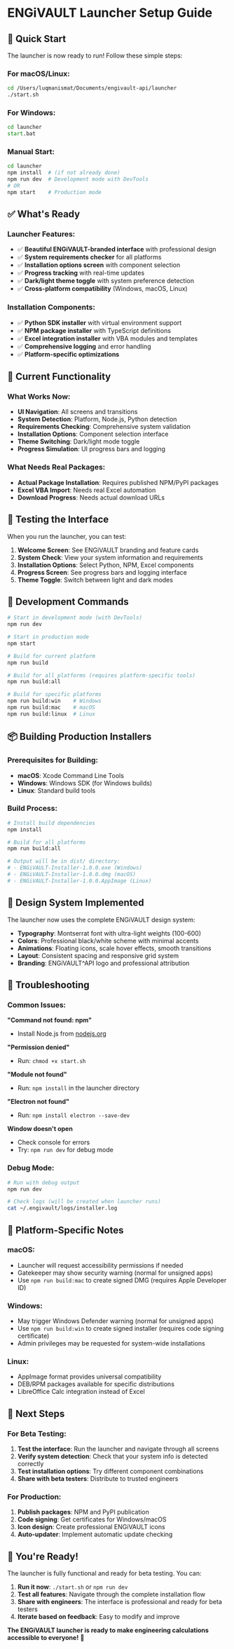 # ENGiVAULT Launcher Setup Guide

## 🚀 Quick Start

The launcher is now ready to run! Follow these simple steps:

### **For macOS/Linux:**
```bash
cd /Users/luqmanismat/Documents/engivault-api/launcher
./start.sh
```

### **For Windows:**
```cmd
cd launcher
start.bat
```

### **Manual Start:**
```bash
cd launcher
npm install  # (if not already done)
npm run dev  # Development mode with DevTools
# OR
npm start    # Production mode
```

## ✅ **What's Ready**

### **Launcher Features:**
- ✅ **Beautiful ENGiVAULT-branded interface** with professional design
- ✅ **System requirements checker** for all platforms
- ✅ **Installation options screen** with component selection
- ✅ **Progress tracking** with real-time updates
- ✅ **Dark/light theme toggle** with system preference detection
- ✅ **Cross-platform compatibility** (Windows, macOS, Linux)

### **Installation Components:**
- ✅ **Python SDK installer** with virtual environment support
- ✅ **NPM package installer** with TypeScript definitions
- ✅ **Excel integration installer** with VBA modules and templates
- ✅ **Comprehensive logging** and error handling
- ✅ **Platform-specific optimizations**

## 🔧 **Current Functionality**

### **What Works Now:**
- **UI Navigation**: All screens and transitions
- **System Detection**: Platform, Node.js, Python detection
- **Requirements Checking**: Comprehensive system validation
- **Installation Options**: Component selection interface
- **Theme Switching**: Dark/light mode toggle
- **Progress Simulation**: UI progress bars and logging

### **What Needs Real Packages:**
- **Actual Package Installation**: Requires published NPM/PyPI packages
- **Excel VBA Import**: Needs real Excel automation
- **Download Progress**: Needs actual download URLs

## 🧪 **Testing the Interface**

When you run the launcher, you can test:

1. **Welcome Screen**: See ENGiVAULT branding and feature cards
2. **System Check**: View your system information and requirements
3. **Installation Options**: Select Python, NPM, Excel components
4. **Progress Screen**: See progress bars and logging interface
5. **Theme Toggle**: Switch between light and dark modes

## 🔧 **Development Commands**

```bash
# Start in development mode (with DevTools)
npm run dev

# Start in production mode
npm start

# Build for current platform
npm run build

# Build for all platforms (requires platform-specific tools)
npm run build:all

# Build for specific platforms
npm run build:win    # Windows
npm run build:mac    # macOS
npm run build:linux  # Linux
```

## 📦 **Building Production Installers**

### **Prerequisites for Building:**
- **macOS**: Xcode Command Line Tools
- **Windows**: Windows SDK (for Windows builds)
- **Linux**: Standard build tools

### **Build Process:**
```bash
# Install build dependencies
npm install

# Build for all platforms
npm run build:all

# Output will be in dist/ directory:
# - ENGiVAULT-Installer-1.0.0.exe (Windows)
# - ENGiVAULT-Installer-1.0.0.dmg (macOS)
# - ENGiVAULT-Installer-1.0.0.AppImage (Linux)
```

## 🎨 **Design System Implemented**

The launcher now uses the complete ENGiVAULT design system:

- **Typography**: Montserrat font with ultra-light weights (100-600)
- **Colors**: Professional black/white scheme with minimal accents
- **Animations**: Floating icons, scale hover effects, smooth transitions
- **Layout**: Consistent spacing and responsive grid system
- **Branding**: ENGiVAULT^API logo and professional attribution

## 🐛 **Troubleshooting**

### **Common Issues:**

**"Command not found: npm"**
- Install Node.js from [nodejs.org](https://nodejs.org)

**"Permission denied"**
- Run: `chmod +x start.sh`

**"Module not found"**
- Run: `npm install` in the launcher directory

**"Electron not found"**
- Run: `npm install electron --save-dev`

**Window doesn't open**
- Check console for errors
- Try: `npm run dev` for debug mode

### **Debug Mode:**
```bash
# Run with debug output
npm run dev

# Check logs (will be created when launcher runs)
cat ~/.engivault/logs/installer.log
```

## 📱 **Platform-Specific Notes**

### **macOS:**
- Launcher will request accessibility permissions if needed
- Gatekeeper may show security warning (normal for unsigned apps)
- Use `npm run build:mac` to create signed DMG (requires Apple Developer ID)

### **Windows:**
- May trigger Windows Defender warning (normal for unsigned apps)
- Use `npm run build:win` to create signed installer (requires code signing certificate)
- Admin privileges may be requested for system-wide installations

### **Linux:**
- AppImage format provides universal compatibility
- DEB/RPM packages available for specific distributions
- LibreOffice Calc integration instead of Excel

## 🎯 **Next Steps**

### **For Beta Testing:**
1. **Test the interface**: Run the launcher and navigate through all screens
2. **Verify system detection**: Check that your system info is detected correctly
3. **Test installation options**: Try different component combinations
4. **Share with beta testers**: Distribute to trusted engineers

### **For Production:**
1. **Publish packages**: NPM and PyPI publication
2. **Code signing**: Get certificates for Windows/macOS
3. **Icon design**: Create professional ENGiVAULT icons
4. **Auto-updater**: Implement automatic update checking

## 🎉 **You're Ready!**

The launcher is fully functional and ready for beta testing. You can:

1. **Run it now**: `./start.sh` or `npm run dev`
2. **Test all features**: Navigate through the complete installation flow
3. **Share with engineers**: The interface is professional and ready for beta testers
4. **Iterate based on feedback**: Easy to modify and improve

**The ENGiVAULT launcher is ready to make engineering calculations accessible to everyone!** 🚀

